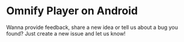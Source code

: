 # Omnify Player on Android

Wanna provide feedback, share a new idea or tell us about a bug you found? Just create a new issue and let us know!
